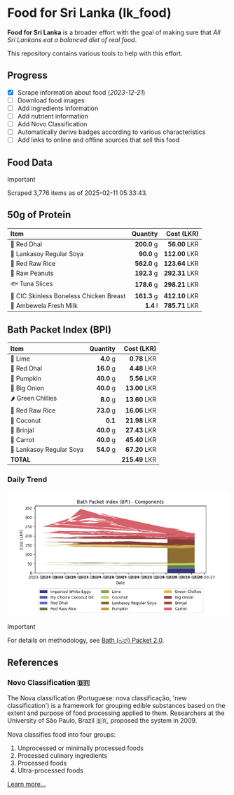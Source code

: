 # Food for Sri Lanka (lk_food)

**Food for Sri Lanka** is a broader effort with the goal of making sure that *All Sri Lankans eat a balanced diet of real food*.

This repository contains various tools to help with this effort.

## Progress

* [X] Scrape information about food (*2023-12-21*)
* [ ] Download food images
* [ ] Add ingredients information
* [ ] Add nutrient information
* [ ] Add Novo Classification
* [ ] Automatically derive badges according to various characteristics
* [ ] Add links to online and offline sources that sell this food

## Food Data

> [!IMPORTANT]
> Scraped 3,776 items as of 2025-02-11 05:33:43.

## 50g of Protein

<div id="table_protein">

Item | Quantity | Cost (LKR)
:--- | ---: | ---:
🍲 Red Dhal | **200.0** g | **56.00** LKR
🍲 Lankasoy Regular Soya | **90.0** g | **112.00** LKR
🍚 Red Raw Rice | **562.0** g | **123.64** LKR
🥜 Raw Peanuts | **192.3** g | **292.31** LKR
🐟 Tuna Slices | **178.6** g | **298.21** LKR
🍗 CIC Skinless Boneless Chicken Breast | **161.3** g | **412.10** LKR
🥛 Ambewela Fresh Milk | **1.4** l | **785.71** LKR

</div>

## Bath Packet Index (BPI)

<div id="table_bp">

Item | Quantity | Cost (LKR)
:--- | ---: | ---:
🍋 Lime | **4.0** g | **0.78** LKR
🍲 Red Dhal | **16.0** g | **4.48** LKR
🎃 Pumpkin | **40.0** g | **5.56** LKR
🧅 Big Onion | **40.0** g | **13.00** LKR
🌶️ Green Chillies | **8.0** g | **13.60** LKR
🍚 Red Raw Rice | **73.0** g | **16.06** LKR
🥥 Coconut | **0.1**  | **21.98** LKR
🍆 Brinjal | **40.0** g | **27.43** LKR
🥕 Carrot | **40.0** g | **45.40** LKR
🍲 Lankasoy Regular Soya | **54.0** g | **67.20** LKR
**TOTAL** |   | **215.49** LKR

</div>

### Daily Trend

![BPI](images/bpi.png)

> [!IMPORTANT]
> For details on methodology, see [Bath (බත්) Packet 2.0](https://medium.com/on-economics/bath-%E0%B6%B6%E0%B6%AD%E0%B7%8A-packet-2-0-f3e999c54bf5).

## References

### Novo Classification 🇧🇷

The Nova classification (Portuguese: nova classificação, 'new classification') is a framework for grouping edible substances based on the extent and purpose of food processing applied to them. Researchers at the University of São Paulo, Brazil 🇧🇷, proposed the system in 2009.

Nova classifies food into four groups:

1. Unprocessed or minimally processed foods
2. Processed culinary ingredients
3. Processed foods
4. Ultra-processed foods

[Learn more...](https://en.wikipedia.org/wiki/Nova_classification)
